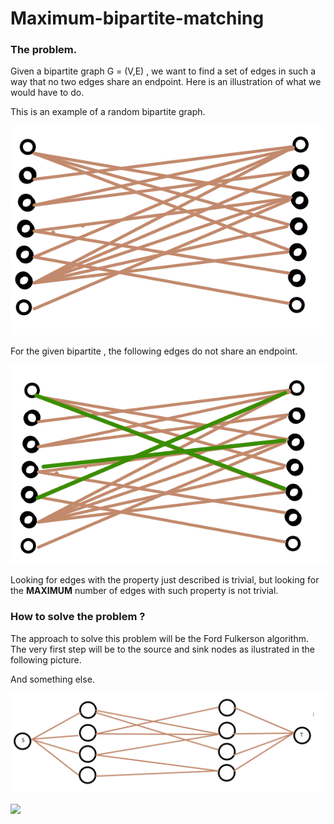 # Maximum-bipartite-matching

### The problem. 

Given a bipartite graph  G = (V,E) , we want to find a set of edges in such a way that no two edges share an endpoint. Here is an illustration of what we would have to do. 


This is an example of a random bipartite graph.

![Alt text](resources/img1.png)


For the given bipartite , the following edges do not share an endpoint. 

![Alt text](resources/img2.png)


Looking for edges with the property just described is trivial, but looking 
for the **MAXIMUM** number of edges with such property is not trivial. 


### How to solve the problem ?

The approach to solve this problem will be the Ford Fulkerson algorithm. 
The very first step will be to the source and sink nodes as ilustrated 
in the following picture. 

And something else. 

![Alt text](resources/img3.png)


<img src="https://latex.codecogs.com/gif.latex?\int_{a}^{b}"/>